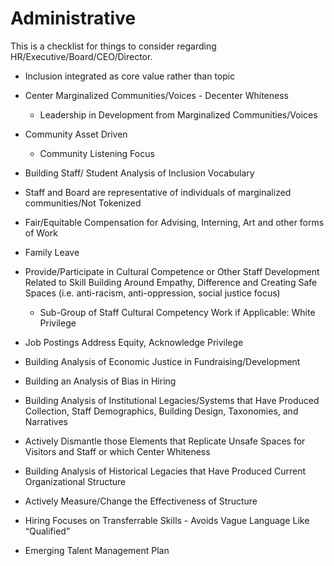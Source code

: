# Administrative

This is a checklist for things to consider regarding HR/Executive/Board/CEO/Director.

- Inclusion integrated as core value rather than topic
- Center Marginalized Communities/Voices - Decenter Whiteness
  - Leadership in Development from Marginalized Communities/Voices
- Community Asset Driven
  - Community Listening Focus
- Building Staff/ Student Analysis of Inclusion Vocabulary

- Staff and Board are representative of individuals of marginalized
  communities/Not Tokenized
- Fair/Equitable Compensation for Advising, Interning, Art and other
  forms of Work
- Family Leave
- Provide/Participate in Cultural Competence or Other Staff Development
  Related to Skill Building Around Empathy, Difference and Creating Safe
  Spaces (i.e. anti-racism, anti-oppression, social justice focus)
  - Sub-Group of Staff Cultural Competency Work if Applicable: White
    Privilege
- Job Postings Address Equity, Acknowledge Privilege
- Building Analysis of Economic Justice in Fundraising/Development
- Building an Analysis of Bias in Hiring
- Building Analysis of Institutional Legacies/Systems that Have Produced
  Collection, Staff Demographics, Building Design, Taxonomies, and
  Narratives
- Actively Dismantle those Elements that Replicate Unsafe Spaces for
  Visitors and Staff or which Center Whiteness
- Building Analysis of Historical Legacies that Have Produced Current
  Organizational Structure
- Actively Measure/Change the Effectiveness of Structure
- Hiring Focuses on Transferrable Skills - Avoids Vague Language Like
  “Qualified”
- Emerging Talent Management Plan
